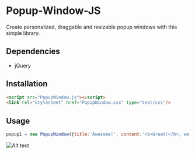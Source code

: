 Popup-Window-JS
===============

Create personalized, draggable and resizable popup windows with this simple library.

Dependencies
-----------
- jQuery

Installation
---

```html
<script src="PopupWindow.js"></script>
<link rel="stylesheet" href="PopupWindow.css" type="text/css"/>
```

Usage
-----

```js
popup1 = new PopupWindow({title:'Awesome!', content:'<b>Great!</b>, we can use HTML.'})
```
![Alt text](http://kevinkl3.com/images/popup2.png "Result!")
